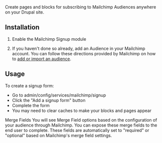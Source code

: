 Create pages and blocks for subscribing to Mailchimp Audiences anywhere on your
Drupal site.

## Installation

1. Enable the Mailchimp Signup module

2. If you haven't done so already, add an Audience in your Mailchimp account.
You can follow these directions provided by Mailchimp on how to
[add or import an audience](http://kb.mailchimp.com/article/how-do-i-create-and-import-my-list).

## Usage
To create a signup form:
* Go to admin/config/services/mailchimp/signup
* Click the "Add a signup form" button
* Complete the form
* You may need to clear caches to make your blocks and pages appear

Merge Fields
You will see Merge Field options based on the configuration of your audience
through Mailchimp. You can expose these merge fields to the end user to
complete. These fields are automatically set to "required" or "optional"
based on Mailchimp's merge field settings.
